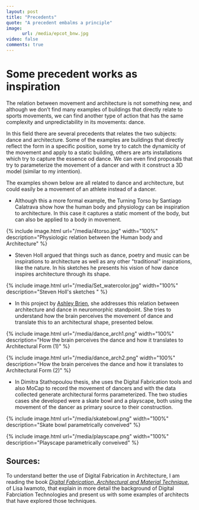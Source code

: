 ```yaml
---
layout: post
title: "Precedents"
quote: "A precedent embalms a principle"
image:
      url: /media/epcot_bnw.jpg
video: false
comments: true
---
```


# Some precedent works as inspiration

The relation between movement and architecture is not something new, and although we don’t find many examples of buildings that directly relate to sports movements, we can find another type of action that has the same complexity and unpredictability in its movements: dance.

In this field there are several precedents that relates the two subjects: dance and architecture. Some of the examples are buildings that directly reflect the form in a specific position, some try to catch the dynamicity of the movement and apply to a static building, others are arts installations which try to capture the essence od dance. We can even find proposals that try to parameterize the movement of a dancer and with it construct a 3D model (similar to my intention).

The examples shown below are all related to dance and architecture, but could easily be a movement of an athlete instead of a dancer.

- Although this a more formal example, the Turning Torso by Santiago Calatrava show how the human body and physiology can be inspiration to architecture. In this case it captures a static moment of the body, but can also be applied to a body in movement.

{% include image.html url="/media/4torso.jpg" width="100%" description="Physiologic relation between the Human body and Architecture" %}

- Steven Holl argued that things such as dance, poetry and music can be inspirations to architecture as well as any other "traditional" inspirations, like the nature. In his sketches he presents his vision of how dance inspires architecture through its shape.

{% include image.html url="/media/Set_watercolor.jpg" width="100%" description="Steven Holl's sketches " %}

- In this project by [Ashley Brien](http://www.anfarch.org/wp-content/uploads/2013/11/BirenPoster.pdf), she addresses this relation between architecture and dance in neuromorphic standpoint. She tries to understand how the brain perceives the movement of dance and translate this to an architectural shape, presented below.

{% include image.html url="/media/dance_arch1.png" width="100%" description="How the brain perceives the dance and how it translates to Architectural Form (1)" %}

{% include image.html url="/media/dance_arch2.png" width="100%" description="How the brain perceives the dance and how it translates to Architectural Form (2)" %}

- In Dimitra Stathopoulou thesis, she uses the Digital Fabrication tools and also MoCap to record the movement of dancers and with the data collected generate architectural forms parameterized. The two studies cases she developed were a skate bowl and a playscape, both using the movement of the dancer as primary source to their construction.

{% include image.html url="/media/skatebowl.png" width="100%" description="Skate bowl parametrically conveived" %}

{% include image.html url="/media/playscape.png" width="100%" description="Playscape parametrically conveived" %}






## Sources:

To understand better the use of Digital Fabrication in Architecture, I am reading the book [_Digital Fabrication, Architectural and Material Technique_](http://atc.berkeley.edu/201/readings/Iwamoto_Digital_Fabrications.pdf), of Lisa Iwamoto, that explain in more detail the background of Digital Fabrciation Technologies and present us with some examples of architects that have explored those techniques.


